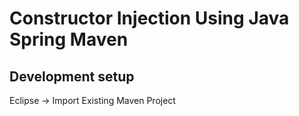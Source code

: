 # Constructor Injection Using Java Spring Maven




## Development setup

Eclipse -> Import Existing Maven Project




